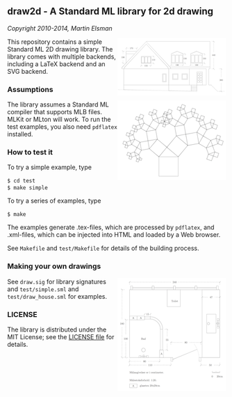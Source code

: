 ## draw2d - A Standard ML library for 2d drawing

_Copyright 2010-2014, Martin Elsman_

<img width="250" alt="House drawing" align="right" src="/images/house.png">

This repository contains a simple Standard ML 2D drawing library. The
library comes with multiple backends, including a LaTeX backend and an
SVG backend.

### Assumptions

<img width="250" alt="Pythagoras tree" align="right" src="/images/pythagoras.png">

The library assumes a Standard ML compiler that supports MLB
files. MLKit or MLton will work. To run the test examples, you also
need `pdflatex` installed.

### How to test it

To try a simple example, type

    $ cd test
    $ make simple

To try a series of examples, type

    $ make

The examples generate .tex-files, which are processed by `pdflatex`, and
.xml-files, which can be injected into HTML and loaded by a Web
browser.

See `Makefile` and `test/Makefile` for details of the building process. 

### Making your own drawings

<img width="250" alt="Bath room design" align="right" src="/images/bath.png">

See `draw.sig` for library signatures and `test/simple.sml` and
`test/draw_house.sml` for examples.

### LICENSE

The library is distributed under the MIT License; see the [LICENSE
file](/LICENSE) for details.
